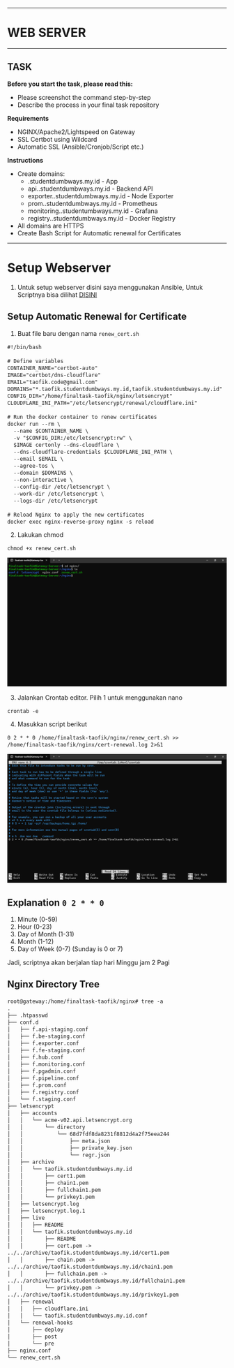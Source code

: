 -----
# WEB SERVER
-----

## TASK

**Before you start the task, please read this:**
- Please screenshot the command step-by-step
- Describe the process in your final task repository

**Requirements**
- NGINX/Apache2/Lightspeed on Gateway
- SSL Certbot using Wildcard
- Automatic SSL (Ansible/Cronjob/Script etc.)

**Instructions**
- Create domains:
  - <name>.studentdumbways.my.id - App
  - api.<name>.studentdumbways.my.id - Backend API
  - exporter.<name>.studentdumbways.my.id - Node Exporter
  - prom.<name>.studentdumbways.my.id - Prometheus
  - monitoring.<name>.studentumbways.my.id - Grafana
  - registry.<name>.studentdumbways.my.id - Docker Registry
- All domains are HTTPS
- Create Bash Script for Automatic renewal for Certificates

-----

# Setup Webserver

1. Untuk setup webserver disini saya menggunakan Ansible, Untuk Scriptnya bisa dilihat [DISINI](../ansible/5_reverse_proxy.yaml)

## Setup Automatic Renewal for Certificate

1. Buat file baru dengan nama ```renew_cert.sh```

```
#!/bin/bash

# Define variables
CONTAINER_NAME="certbot-auto"
IMAGE="certbot/dns-cloudflare"
EMAIL="taofik.code@gmail.com"
DOMAINS="*.taofik.studentdumbways.my.id,taofik.studentdumbways.my.id"
CONFIG_DIR="/home/finaltask-taofik/nginx/letsencrypt"
CLOUDFLARE_INI_PATH="/etc/letsencrypt/renewal/cloudflare.ini"

# Run the docker container to renew certificates
docker run --rm \
  --name $CONTAINER_NAME \
  -v "$CONFIG_DIR:/etc/letsencrypt:rw" \
  $IMAGE certonly --dns-cloudflare \
  --dns-cloudflare-credentials $CLOUDFLARE_INI_PATH \
  --email $EMAIL \
  --agree-tos \
  --domain $DOMAINS \
  --non-interactive \
  --config-dir /etc/letsencrypt \
  --work-dir /etc/letsencrypt \
  --logs-dir /etc/letsencrypt

# Reload Nginx to apply the new certificates
docker exec nginx-reverse-proxy nginx -s reload
```

2. Lakukan chmod

```
chmod +x renew_cert.sh
```

![alt text](image.png)

3. Jalankan Crontab editor. Pilih 1 untuk menggunakan nano

```
crontab -e
```

4. Masukkan script berikut

```
0 2 * * 0 /home/finaltask-taofik/nginx/renew_cert.sh >> /home/finaltask-taofik/nginx/cert-renewal.log 2>&1
```

![alt text](image-1.png)


## Explanation ```0 2 * * 0```

1. Minute (0-59)
2. Hour (0-23)
3. Day of Month (1-31)
4. Month (1-12)
5. Day of Week (0-7) (Sunday is 0 or 7)

Jadi, scriptnya akan berjalan tiap hari Minggu jam 2 Pagi


## Nginx Directory Tree

```
root@gateway:/home/finaltask-taofik/nginx# tree -a
.
├── .htpasswd
├── conf.d
│   ├── f.api-staging.conf
│   ├── f.be-staging.conf
│   ├── f.exporter.conf
│   ├── f.fe-staging.conf
│   ├── f.hub.conf
│   ├── f.monitoring.conf
│   ├── f.pgadmin.conf
│   ├── f.pipeline.conf
│   ├── f.prom.conf
│   ├── f.registry.conf
│   └── f.staging.conf
├── letsencrypt
│   ├── accounts
│   │   └── acme-v02.api.letsencrypt.org
│   │       └── directory
│   │           └── 68d7fdf8da8231f8812d4a2f75eea244
│   │               ├── meta.json
│   │               ├── private_key.json
│   │               └── regr.json
│   ├── archive
│   │   └── taofik.studentdumbways.my.id
│   │       ├── cert1.pem
│   │       ├── chain1.pem
│   │       ├── fullchain1.pem
│   │       └── privkey1.pem
│   ├── letsencrypt.log
│   ├── letsencrypt.log.1
│   ├── live
│   │   ├── README
│   │   └── taofik.studentdumbways.my.id
│   │       ├── README
│   │       ├── cert.pem -> ../../archive/taofik.studentdumbways.my.id/cert1.pem
│   │       ├── chain.pem -> ../../archive/taofik.studentdumbways.my.id/chain1.pem
│   │       ├── fullchain.pem -> ../../archive/taofik.studentdumbways.my.id/fullchain1.pem
│   │       └── privkey.pem -> ../../archive/taofik.studentdumbways.my.id/privkey1.pem
│   ├── renewal
│   │   ├── cloudflare.ini
│   │   └── taofik.studentdumbways.my.id.conf
│   └── renewal-hooks
│       ├── deploy
│       ├── post
│       └── pre
├── nginx.conf
└── renew_cert.sh
```
